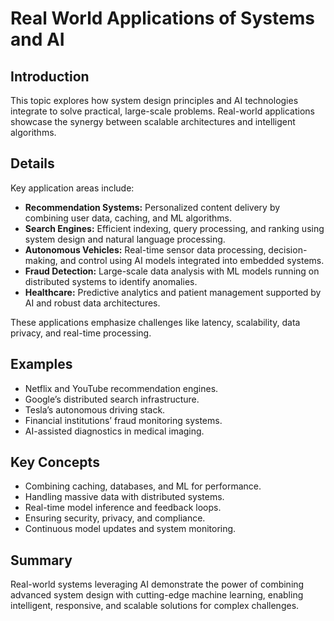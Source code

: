 # Real World Applications of Systems and AI

## Introduction

This topic explores how system design principles and AI technologies integrate to solve practical, large-scale problems. Real-world applications showcase the synergy between scalable architectures and intelligent algorithms.

## Details

Key application areas include:

- **Recommendation Systems:** Personalized content delivery by combining user data, caching, and ML algorithms.
- **Search Engines:** Efficient indexing, query processing, and ranking using system design and natural language processing.
- **Autonomous Vehicles:** Real-time sensor data processing, decision-making, and control using AI models integrated into embedded systems.
- **Fraud Detection:** Large-scale data analysis with ML models running on distributed systems to identify anomalies.
- **Healthcare:** Predictive analytics and patient management supported by AI and robust data architectures.

These applications emphasize challenges like latency, scalability, data privacy, and real-time processing.

## Examples

- Netflix and YouTube recommendation engines.
- Google’s distributed search infrastructure.
- Tesla’s autonomous driving stack.
- Financial institutions’ fraud monitoring systems.
- AI-assisted diagnostics in medical imaging.

## Key Concepts

- Combining caching, databases, and ML for performance.
- Handling massive data with distributed systems.
- Real-time model inference and feedback loops.
- Ensuring security, privacy, and compliance.
- Continuous model updates and system monitoring.

## Summary

Real-world systems leveraging AI demonstrate the power of combining advanced system design with cutting-edge machine learning, enabling intelligent, responsive, and scalable solutions for complex challenges.
